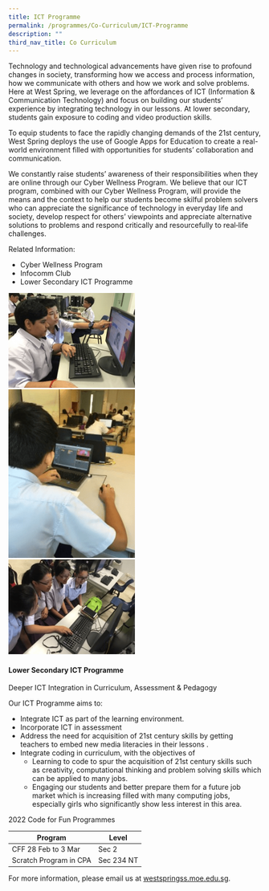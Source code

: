 ```yaml
---
title: ICT Programme
permalink: /programmes/Co-Curriculum/ICT-Programme
description: ""
third_nav_title: Co Curriculum
---
```

Technology and technological advancements have given rise to profound changes in society, transforming how we access and process information, how we communicate with others and how we work and solve problems. Here at West Spring, we leverage on the affordances of ICT (Information & Communication Technology) and focus on building our students’ experience by integrating technology in our lessons. At lower secondary, students gain exposure to coding and video production skills.

To equip students to face the rapidly changing demands of the 21st century, West Spring deploys the use of Google Apps for Education to create a real-world environment filled with opportunities for students’ collaboration and communication.

We constantly raise students’ awareness of their responsibilities when they are online through our Cyber Wellness Program. We believe that our ICT program, combined with our Cyber Wellness Program, will provide the means and the context to help our students become skilful problem solvers who can appreciate the significance of technology in everyday life and society, develop respect for others’ viewpoints and appreciate alternative solutions to problems and respond critically and resourcefully to real‑life challenges.

Related Information:

*   Cyber Wellness Program
*   Infocomm Club
*   Lower Secondary ICT Programme

<img style="width:50%;height:50%" src="/images/Co%20Curriculum/IMG_0512-300x225.png">
 
<img style="width:50%;height:50%" src="/images/Co%20Curriculum/Laptop-225x300.png">
 
<img style="width:50%;height:50%" src="/images/Co%20Curriculum/IMG_0568-300x225.png">


#### **Lower Secondary ICT Programme**


Deeper ICT Integration in Curriculum, Assessment & Pedagogy

Our ICT Programme aims to:

*   Integrate ICT as part of the learning environment.
*   Incorporate ICT in assessment
*   Address the need for acquisition of 21st century skills by getting teachers to embed new media literacies in their lessons .
*   Integrate coding in curriculum, with the objectives of
    *   Learning to code to spur the acquisition of 21st century skills such as creativity, computational thinking and problem solving skills which can be applied to many jobs.
    *   Engaging our students and better prepare them for a future job market which is increasing filled with many computing jobs, especially girls who significantly show less interest in this area.

2022 Code for Fun Programmes

| Program 	| Level 	|
|---	|---	|
| CFF 28 Feb to 3 Mar 	| Sec 2 	|
| Scratch Program in CPA 	| Sec 234 NT 	|

For more information, please email us at [westspringss.moe.edu.sg](http://westspringss.moe.edu.sg/).